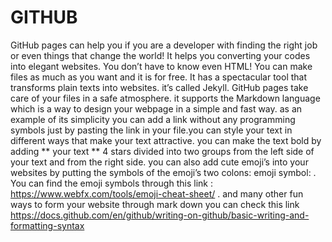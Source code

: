 # GITHUB
GitHub pages can help you if you are a developer with finding the right job or even things that change the world! It helps you converting your codes into elegant websites. 
You don’t have to know even HTML! You can make files as much as you want and it is for free. It has a spectacular tool that transforms plain texts into websites. it’s called Jekyll.
GitHub pages take care of your files in a safe atmosphere. 
it supports the Markdown language which is a way to design your webpage in a simple and fast way.
as an example of its simplicity you can add a link without any programming symbols just by pasting the link in your file.you can style your text in different ways that make your text attractive.
you can make the text bold by adding ** your text ** 4 stars divided into two groups from the left side of your text and from the right side. you can also add cute emoji’s into your websites by putting the symbols of the emoji’s two colons: emoji symbol: . You can find the emoji symbols through this link : https://www.webfx.com/tools/emoji-cheat-sheet/ .
and many other fun ways to form your website through mark down you can check this link https://docs.github.com/en/github/writing-on-github/basic-writing-and-formatting-syntax
